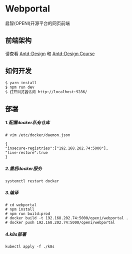 # Webportal

启智(OPENI)开源平台的网页前端

## 前端架构

请查看 [Antd-Design](https://ant.design) 和 [Antd-Design Course](https://www.yuque.com/ant-design/course)

## 如何开发

```bash
$ yarn install
$ npm run dev
$ 打开浏览器访问 http://localhost:9286/
```

## 部署

##### 1.配置docker私有仓库

```
# vim /etc/docker/daemon.json

{
"insecure-registries":["192.168.202.74:5000"],
"live-restore":true
}
```

##### 2.重启docker服务

``systemctl restart docker``


##### 3.编译

```
# cd webportal
# npm install
# npm run build:prod
# docker build -t 192.168.202.74:5000/openi/webportal .
# docker push 192.168.202.74:5000/openi/webportal
```

##### 4.k8s部署

```
kubectl apply -f ./k8s
```

